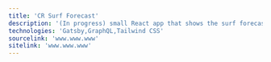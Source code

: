 ```yaml
---
title: 'CR Surf Forecast'
description: '(In progress) small React app that shows the surf forecast for a couple of surf spots in Costa Rica. Queries the API using GraphQL'
technologies: 'Gatsby,GraphQL,Tailwind CSS'
sourcelink: 'www.www.www'
sitelink: 'www.www.www'
---
```

